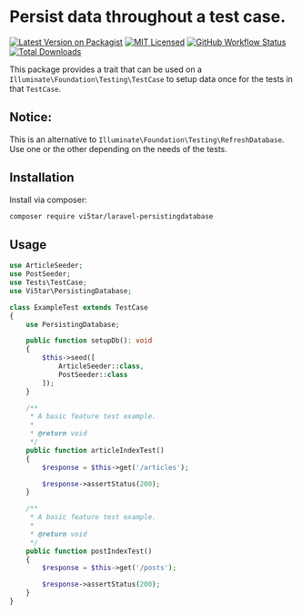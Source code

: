 # Persist data throughout a test case.

[![Latest Version on Packagist](https://img.shields.io/packagist/v/vi5tar/laravel-persistingdatabase.svg?style=flat-square)](https://packagist.org/packages/vi5tar/laravel-persistingdatabase)
[![MIT Licensed](https://img.shields.io/badge/license-MIT-brightgreen.svg?style=flat-square)](LICENSE.md)
[![GitHub Workflow Status](https://img.shields.io/github/workflow/status/vi5tar/laravel-persistingdatabase/PHP%20Composer?label=build/tests)](https://github.com/vi5tar/laravel-persistingdatabase/actions)
[![Total Downloads](https://img.shields.io/packagist/dt/vi5tar/laravel-persistingdatabase.svg?style=flat-square)](https://packagist.org/packages/vi5tar/laravel-persistingdatabase)

This package provides a trait that can be used on a `Illuminate\Foundation\Testing\TestCase` to setup data
once for the tests in that `TestCase`.

## Notice:
This is an alternative to `Illuminate\Foundation\Testing\RefreshDatabase`. Use one or the other depending on
the needs of the tests.

## Installation
Install via composer:
``` bash
composer require vi5tar/laravel-persistingdatabase
```

## Usage
``` php
use ArticleSeeder;
use PostSeeder;
use Tests\TestCase;
use Vi5tar\PersistingDatabase;

class ExampleTest extends TestCase
{
    use PersistingDatabase;

    public function setupDb(): void
    {
        $this->seed([
            ArticleSeeder::class,
            PostSeeder::class
        ]);
    }

    /**
     * A basic feature test example.
     *
     * @return void
     */
    public function articleIndexTest()
    {
        $response = $this->get('/articles');

        $response->assertStatus(200);
    }

    /**
     * A basic feature test example.
     *
     * @return void
     */
    public function postIndexTest()
    {
        $response = $this->get('/posts');

        $response->assertStatus(200);
    }
}
```
